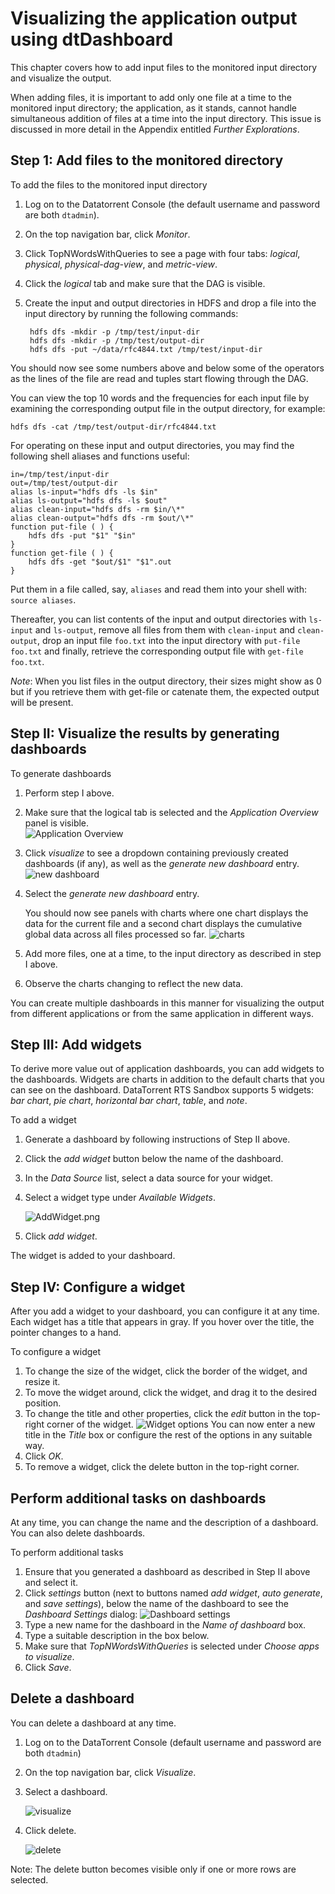 Visualizing the application output using dtDashboard
===
This chapter covers how to add input files to the monitored input directory and
visualize the output.

When adding files, it is important to add only one file at a time to the
monitored input directory; the application, as it stands, cannot handle
simultaneous addition of files at a time into the input directory. This
issue is discussed in more detail in the Appendix entitled _Further Explorations_.

Step 1: Add files to the monitored directory
---
To add the files to the monitored input directory

1. Log on to the Datatorrent Console (the default username and password are
   both `dtadmin`).
2. On the top navigation bar, click _Monitor_.
3. Click TopNWordsWithQueries to see a page with four tabs: _logical_,
   _physical_, _physical-dag-view_, and  _metric-view_.
4. Click the _logical_ tab and make sure that the DAG is visible.
5. Create the input and output directories in HDFS and drop a file into the
   input directory by running the following commands:

        hdfs dfs -mkdir -p /tmp/test/input-dir
        hdfs dfs -mkdir -p /tmp/test/output-dir
        hdfs dfs -put ~/data/rfc4844.txt /tmp/test/input-dir

You should now see some numbers above and below some of the operators as the
lines of the file are read and tuples start flowing through the DAG.

You can view the top 10 words and the frequencies for each input file by
examining the corresponding output file in the output directory, for example:

    hdfs dfs -cat /tmp/test/output-dir/rfc4844.txt

For operating on these input and output directories, you may find the following
shell aliases and functions useful:

    in=/tmp/test/input-dir
    out=/tmp/test/output-dir
    alias ls-input="hdfs dfs -ls $in"
    alias ls-output="hdfs dfs -ls $out"
    alias clean-input="hdfs dfs -rm $in/\*"
    alias clean-output="hdfs dfs -rm $out/\*"
    function put-file ( ) {
        hdfs dfs -put "$1" "$in"
    }
    function get-file ( ) {
        hdfs dfs -get "$out/$1" "$1".out
    }

Put them in a file called, say, `aliases` and read them into your shell with:
`source aliases`.

Thereafter, you can list contents of the input and output directories with
`ls-input` and `ls-output`, remove all files from them with `clean-input` and
`clean-output`, drop an input file `foo.txt` into the input directory with
`put-file foo.txt` and finally, retrieve the corresponding output file with
`get-file foo.txt`.

_Note_: When you list files in the output directory, their sizes might show as
0 but if you retrieve them with get-file or catenate them, the expected output
will be present.

Step II: Visualize the results by generating dashboards
---
To generate dashboards

1. Perform step I above.
2. Make sure that the logical tab is selected and the _Application Overview_
  panel is visible.  
    ![Application Overview](images/topnwords/image24.png "Application Overview")
3. Click _visualize_ to see a dropdown containing previously created dashboards
 (if any), as well as the _generate new dashboard_ entry.  
    ![new dashboard](images/topnwords/image25.png "new dashboard")
4. Select the _generate new dashboard_ entry.

    You should now see panels with charts where one chart displays the data for
    the current file and a second chart displays the cumulative global data
    across all files processed so far.
    ![charts](images/topnwords/image26.png "charts")

5. Add more files, one at a time, to the input directory as described in
  step I above.
6. Observe the charts changing to reflect the new data.

You can create multiple dashboards in this manner for visualizing the output
from different applications or from the same application in different ways.

Step III: Add widgets
---
To derive more value out of application dashboards, you can add widgets to the
dashboards. Widgets are charts in addition to the default charts that you can see on the dashboard. DataTorrent RTS Sandbox supports 5 widgets: _bar chart_,
_pie chart_, _horizontal bar chart_, _table_, and _note_.

To add a widget

1. Generate a dashboard by following instructions of Step II above.
2. Click the _add widget_ button below the name of the dashboard.
3. In the _Data Source_ list, select a data source for your widget.
4. Select a widget type under _Available Widgets_.

    ![AddWidget.png](images/topnwords/image27.png)

5. Click _add widget_.

The widget is added to your dashboard.

Step IV: Configure a widget
---
After you add a widget to your dashboard, you can configure it at any
time. Each widget has a title that appears in gray. If you hover over
the title, the pointer changes to a hand.

To configure a widget

1. To change the size of the widget, click the border of the widget, and
  resize it.
2. To move the widget around, click the widget, and drag it to the desired
  position.
3. To change the title and other properties, click the _edit_ button in the
  top-right corner of the widget.
    ![Widget options](images/topnwords/image28.png "Widget options")
  You can now enter a new title in the _Title_ box or configure the rest of the
  options in any suitable way.
4.  Click _OK_.
5.  To remove a widget, click the delete button in the top-right corner.

Perform additional tasks on dashboards
---
At any time, you can change the name and the description of a dashboard. You
can also delete dashboards.

To perform additional tasks

1. Ensure that you generated a dashboard as described in Step II above and
   select it.
2.  Click _settings_ button (next to buttons named _add widget_,
   _auto generate_, and _save settings_), below the name of the dashboard to see the _Dashboard Settings_ dialog:
    ![Dashboard settings](images/topnwords/image30.png "Dashboard settings")
3.  Type a new name for the dashboard in the _Name of dashboard_ box.
4.  Type a suitable description in the box below.
5.  Make sure that _TopNWordsWithQueries_ is selected under _Choose apps to
    visualize_.
6.  Click _Save_.


Delete a dashboard
---
You can delete a dashboard at any time.

1. Log on to the DataTorrent Console (default username and password are both
  `dtadmin`)
2. On the top navigation bar, click _Visualize_.
3. Select a dashboard.

    ![visualize](images/topnwords/image11.png "visualize")

4.  Click delete.

    ![delete](images/topnwords/image12.png "delete")

  Note: The delete button becomes visible only if one or more rows are selected.
